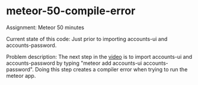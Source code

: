 # meteor-50-compile-error
Assignment: Meteor 50 minutes

Current state of this code:
Just prior to importing accounts-ui and accounts-password.

Problem description:
The next step in the <a href="https://www.youtube.com/watch?v=vSFH1T3SnBY&t=1826s">video</a> is to import accounts-ui and accounts-password by typing "meteor add accounts-ui accounts-password".  Doing this step creates a compiler error when trying to run the meteor app.
